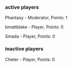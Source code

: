 ### active players
Phantasy - Moderator, Points: 1

bmattblake - Player, Points: 0

Smada - Player, Points: 0

### inactive players

Cheter - Player, Points: 0
